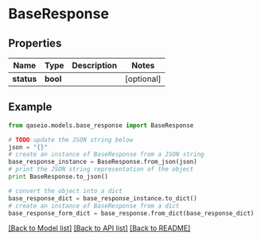 # BaseResponse


## Properties

Name | Type | Description | Notes
------------ | ------------- | ------------- | -------------
**status** | **bool** |  | [optional] 

## Example

```python
from qaseio.models.base_response import BaseResponse

# TODO update the JSON string below
json = "{}"
# create an instance of BaseResponse from a JSON string
base_response_instance = BaseResponse.from_json(json)
# print the JSON string representation of the object
print BaseResponse.to_json()

# convert the object into a dict
base_response_dict = base_response_instance.to_dict()
# create an instance of BaseResponse from a dict
base_response_form_dict = base_response.from_dict(base_response_dict)
```
[[Back to Model list]](../README.md#documentation-for-models) [[Back to API list]](../README.md#documentation-for-api-endpoints) [[Back to README]](../README.md)


